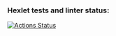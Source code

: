 ### Hexlet tests and linter status:
[![Actions Status](https://github.com/DiLavr/layout-designer-project-lvl1/workflows/hexlet-check/badge.svg)](https://github.com/DiLavr/layout-designer-project-lvl1/actions)